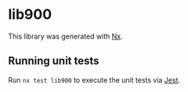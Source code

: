 # lib900

This library was generated with [Nx](https://nx.dev).

## Running unit tests

Run `nx test lib900` to execute the unit tests via [Jest](https://jestjs.io).
